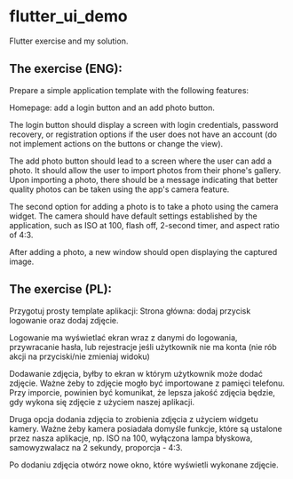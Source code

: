 # flutter_ui_demo

Flutter exercise and my solution.

## The exercise (ENG):

Prepare a simple application template with the following features:

Homepage: add a login button and an add photo button.

The login button should display a screen with login credentials,
password recovery, or registration options if the user does not have an account (do not implement actions on the buttons or change the view).

The add photo button should lead to a screen where the user can add a photo.
It should allow the user to import photos from their phone's gallery.
Upon importing a photo, there should be a message indicating that better quality photos can be taken using the app's camera feature.

The second option for adding a photo is to take a photo using the camera widget.
The camera should have default settings established by the application, such as ISO at 100, flash off, 2-second timer, and aspect ratio of 4:3.

After adding a photo, a new window should open displaying the captured image.

## The exercise (PL):
Przygotuj prosty template aplikacji:
Strona główna: dodaj przycisk logowanie oraz dodaj zdjęcie.

Logowanie ma wyświetlać ekran wraz z danymi do logowania, przywracanie hasła, lub rejestracje jeśli użytkownik nie ma konta (nie rób akcji na przyciski/nie zmieniaj widoku) 

Dodawanie zdjęcia, byłby to ekran w którym użytkownik może dodać zdjęcie.
Ważne żeby to zdjęcie mogło być importowane z pamięci telefonu. Przy imporcie, powinien być komunikat, że lepsza jakość zdjęcia będzie, gdy wykona się zdjęcie z użyciem naszej aplikacji.

Druga opcja dodania zdjęcia to zrobienia zdjęcia z użyciem widgetu kamery. Ważne żeby kamera posiadała domyśle funkcje, które są ustalone przez nasza aplikacje, np. ISO na 100, wyłączona lampa błyskowa, samowyzwalacz na 2 sekundy, proporcja - 4:3.

Po dodaniu zdjęcia otwórz nowe okno, które wyświetli wykonane zdjęcie.
